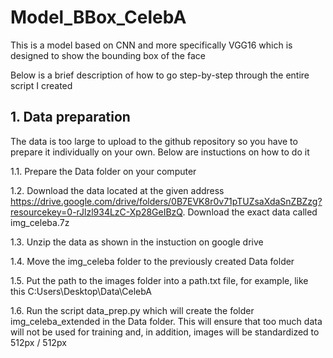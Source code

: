 # Model_BBox_CelebA

This is a model based on CNN and more specifically VGG16 which is designed to show the bounding box of the face

Below is a brief description of how to go step-by-step through the entire script I created 

## 1. Data preparation
The data is too large to upload to the github repository so you have to prepare it individually on your own. Below are instuctions on how to do it

1.1. Prepare the Data folder on your computer

1.2. Download the data located at the given address https://drive.google.com/drive/folders/0B7EVK8r0v71pTUZsaXdaSnZBZzg?resourcekey=0-rJlzl934LzC-Xp28GeIBzQ. Download the exact data called img_celeba.7z

1.3. Unzip the data as shown in the instuction on google drive

1.4. Move the img_celeba folder to the previously created Data folder

1.5. Put the path to the images folder into a path.txt file, for example, like this C:Users\Desktop\Data\CelebA

1.6. Run the script data_prep.py which will create the folder img_celeba_extended in the Data folder. This will ensure that too much data will not be used for training and, in addition, images will be standardized to 512px / 512px

